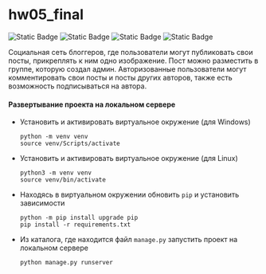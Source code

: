 # hw05_final

![Static Badge](https://img.shields.io/badge/python-3.9.10-blue?style=for-the-badge&logo=python&labelColor=yellow) ![Static Badge](https://img.shields.io/badge/django-%25?style=for-the-badge&logo=django) ![Static Badge](https://img.shields.io/badge/pillow-blue?style=for-the-badge) ![Static Badge](https://img.shields.io/badge/sqlite3-pink?style=for-the-badge&color=337CCF)







Социальная сеть блоггеров, где пользователи могут публиковать свои посты, 
прикреплять к ним одно изображение. Пост можно разместить в группе, которую
создал админ. Авторизованные пользователи могут комментировать свои посты и 
посты других авторов, также есть возможность подписываться на автора.

#### Развертывание проекта на локальном сервере

* Установить и активировать виртуальное окружение (для Windows)
  ```
  python -m venv venv
  source venv/Scripts/activate
  ```

* Установить и активировать виртуальное окружение (для Linux)
  ```
  python3 -m venv venv
  source venv/bin/activate
  ```

* Находясь в виртуальном окружении обновить `pip` и установить зависимости
  ```
  python -m pip install upgrade pip
  pip install -r requirements.txt
  ```

* Из каталога, где находится файл `manage.py` запустить проект на локальном
сервере
  ```
  python manage.py runserver
  ```